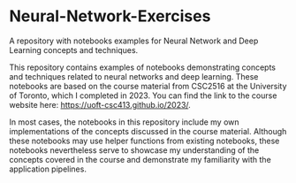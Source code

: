# Neural-Network-Exercises
A repository with notebooks examples for Neural Network and Deep Learning concepts and techniques.

This repository contains examples of notebooks demonstrating concepts and techniques related to neural networks and deep learning. These notebooks are based on the course material from CSC2516 at the University of Toronto, which I completed in 2023. You can find the link to the course website here: https://uoft-csc413.github.io/2023/.

In most cases, the notebooks in this repository include my own implementations of the concepts discussed in the course material. Although these notebooks may use helper functions from existing notebooks, these notebooks nevertheless serve to showcase my understanding of the concepts covered in the course and demonstrate my familiarity with the application pipelines.

